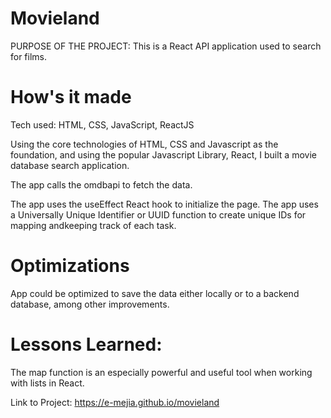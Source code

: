 #  Movieland

PURPOSE OF THE PROJECT: This is a React API application used to search for films.

#  How's it made 

Tech used: HTML, CSS, JavaScript, ReactJS

Using the core technologies of HTML, CSS and Javascript as the foundation, and using the popular Javascript Library, React, I built a movie database search application.  

The app calls the omdbapi to fetch the data.

The app uses the useEffect React hook to initialize the page.  The app uses a Universally Unique Identifier or UUID function to create unique IDs for mapping andkeeping track of each task.

#  Optimizations

  App could be optimized to save the data either locally or to a backend database, among other improvements.

#  Lessons Learned:

The map function is an especially powerful and useful tool when working with lists in React.

Link to Project:    https://e-mejia.github.io/movieland